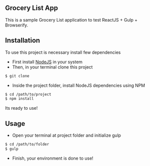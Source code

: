 Grocery List App
----

This is a sample Grocery List application to test ReactJS + Gulp + Browserify.

## Installation

To use this project is necessary install few dependencies
- First install [NodeJS](http://www.nodejs.org) in your system
- Then, in your terminal clone this project
```bash
$ git clone
```
- Inside the project folder, install NodeJS dependencies using NPM
```bash
$ cd /path/to/project
$ npm install
```

Its ready to use!

## Usage

- Open your terminal at project folder and initialize gulp
```bash
$ cd /path/to/folder
$ gulp
```

- Finish, your environment is done to use!
